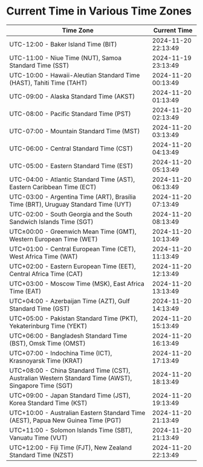 # Current Time in Various Time Zones

| Time Zone | Current Time |
|-----------|--------------|
| UTC-12:00 - Baker Island Time (BIT) | 2024-11-20 22:13:49 |
| UTC-11:00 - Niue Time (NUT), Samoa Standard Time (SST) | 2024-11-19 23:13:49 |
| UTC-10:00 - Hawaii-Aleutian Standard Time (HAST), Tahiti Time (TAHT) | 2024-11-20 00:13:49 |
| UTC-09:00 - Alaska Standard Time (AKST) | 2024-11-20 01:13:49 |
| UTC-08:00 - Pacific Standard Time (PST) | 2024-11-20 02:13:49 |
| UTC-07:00 - Mountain Standard Time (MST) | 2024-11-20 03:13:49 |
| UTC-06:00 - Central Standard Time (CST) | 2024-11-20 04:13:49 |
| UTC-05:00 - Eastern Standard Time (EST) | 2024-11-20 05:13:49 |
| UTC-04:00 - Atlantic Standard Time (AST), Eastern Caribbean Time (ECT) | 2024-11-20 06:13:49 |
| UTC-03:00 - Argentina Time (ART), Brasília Time (BRT), Uruguay Standard Time (UYT) | 2024-11-20 07:13:49 |
| UTC-02:00 - South Georgia and the South Sandwich Islands Time (SGT) | 2024-11-20 08:13:49 |
| UTC±00:00 - Greenwich Mean Time (GMT), Western European Time (WET) | 2024-11-20 10:13:49 |
| UTC+01:00 - Central European Time (CET), West Africa Time (WAT) | 2024-11-20 11:13:49 |
| UTC+02:00 - Eastern European Time (EET), Central Africa Time (CAT) | 2024-11-20 12:13:49 |
| UTC+03:00 - Moscow Time (MSK), East Africa Time (EAT) | 2024-11-20 13:13:49 |
| UTC+04:00 - Azerbaijan Time (AZT), Gulf Standard Time (GST) | 2024-11-20 14:13:49 |
| UTC+05:00 - Pakistan Standard Time (PKT), Yekaterinburg Time (YEKT) | 2024-11-20 15:13:49 |
| UTC+06:00 - Bangladesh Standard Time (BST), Omsk Time (OMST) | 2024-11-20 16:13:49 |
| UTC+07:00 - Indochina Time (ICT), Krasnoyarsk Time (KRAT) | 2024-11-20 17:13:49 |
| UTC+08:00 - China Standard Time (CST), Australian Western Standard Time (AWST), Singapore Time (SGT) | 2024-11-20 18:13:49 |
| UTC+09:00 - Japan Standard Time (JST), Korea Standard Time (KST) | 2024-11-20 19:13:49 |
| UTC+10:00 - Australian Eastern Standard Time (AEST), Papua New Guinea Time (PGT) | 2024-11-20 21:13:49 |
| UTC+11:00 - Solomon Islands Time (SBT), Vanuatu Time (VUT) | 2024-11-20 21:13:49 |
| UTC+12:00 - Fiji Time (FJT), New Zealand Standard Time (NZST) | 2024-11-20 22:13:49 |
